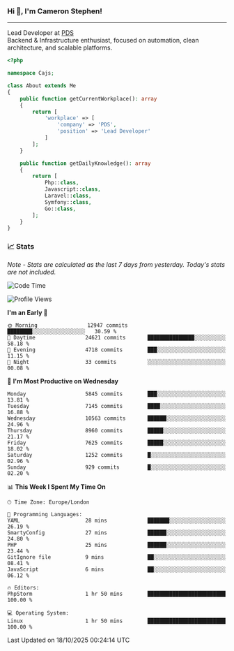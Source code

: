 ### Hi 👋, I'm Cameron Stephen!

---

Lead Developer at [PDS](https://prindatasolutions.co.uk)  
Backend & Infrastructure enthusiast, focused on automation, clean architecture, and scalable platforms.


```php
<?php

namespace Cajs;

class About extends Me
{
    public function getCurrentWorkplace(): array
    {
        return [
            'workplace' => [
                'company' => 'PDS',
                'position' => 'Lead Developer'
            ]
        ];
    }

    public function getDailyKnowledge(): array
    {
        return [
            Php::class,
            Javascript::class,
            Laravel::class,
            Symfony::class,
            Go::class,
        ];
    }
}
```

### 📈 Stats
<p><em>Note - Stats are calculated as the last 7 days from yesterday. Today's stats are not included.</em></p>


<!--START_SECTION:waka-->
![Code Time](http://img.shields.io/badge/Code%20Time-4%2C738%20hrs%2032%20mins-blue)

![Profile Views](http://img.shields.io/badge/Profile%20Views-0-blue)

**I'm an Early 🐤** 

```text
🌞 Morning                12947 commits       ████████░░░░░░░░░░░░░░░░░   30.59 % 
🌆 Daytime                24621 commits       ███████████████░░░░░░░░░░   58.18 % 
🌃 Evening                4718 commits        ███░░░░░░░░░░░░░░░░░░░░░░   11.15 % 
🌙 Night                  33 commits          ░░░░░░░░░░░░░░░░░░░░░░░░░   00.08 % 
```
📅 **I'm Most Productive on Wednesday** 

```text
Monday                   5845 commits        ███░░░░░░░░░░░░░░░░░░░░░░   13.81 % 
Tuesday                  7145 commits        ████░░░░░░░░░░░░░░░░░░░░░   16.88 % 
Wednesday                10563 commits       ██████░░░░░░░░░░░░░░░░░░░   24.96 % 
Thursday                 8960 commits        █████░░░░░░░░░░░░░░░░░░░░   21.17 % 
Friday                   7625 commits        █████░░░░░░░░░░░░░░░░░░░░   18.02 % 
Saturday                 1252 commits        █░░░░░░░░░░░░░░░░░░░░░░░░   02.96 % 
Sunday                   929 commits         █░░░░░░░░░░░░░░░░░░░░░░░░   02.20 % 
```


📊 **This Week I Spent My Time On** 

```text
🕑︎ Time Zone: Europe/London

💬 Programming Languages: 
YAML                     28 mins             ███████░░░░░░░░░░░░░░░░░░   26.19 % 
SmartyConfig             27 mins             ██████░░░░░░░░░░░░░░░░░░░   24.80 % 
PHP                      25 mins             ██████░░░░░░░░░░░░░░░░░░░   23.44 % 
GitIgnore file           9 mins              ██░░░░░░░░░░░░░░░░░░░░░░░   08.41 % 
JavaScript               6 mins              ██░░░░░░░░░░░░░░░░░░░░░░░   06.12 % 

🔥 Editors: 
PhpStorm                 1 hr 50 mins        █████████████████████████   100.00 % 

💻 Operating System: 
Linux                    1 hr 50 mins        █████████████████████████   100.00 % 
```


 Last Updated on 18/10/2025 00:24:14 UTC
<!--END_SECTION:waka-->
